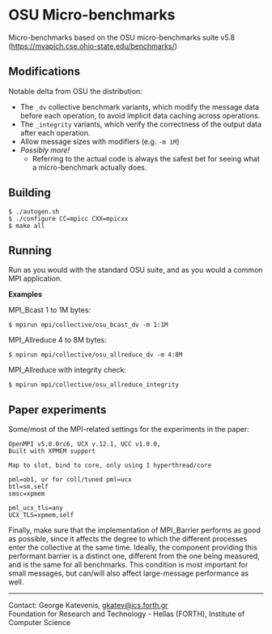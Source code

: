 # OSU Micro-benchmarks

Micro-benchmarks based on the OSU micro-benchmarks suite v5.8
(https://mvapich.cse.ohio-state.edu/benchmarks/)

## Modifications

Notable delta from OSU the distribution:

-  The `_dv` collective benchmark variants, which modify the message data before each operation, 
to avoid implicit data caching  across operations.
- The `_integrity` variants, which verify the correctness of the output data after each operation.
- Allow message sizes with modifiers (e.g. `-m 1M`)
- *Possibly more!*
	- Referring to the actual code is always the safest bet for seeing what a micro-benchmark
	actually does.

## Building

```
$ ./autogen.sh
$ ./configure CC=mpicc CXX=mpicxx
$ make all
```

## Running

Run as you would with the standard OSU suite, and as you would a common MPI application.

**Examples**

MPI_Bcast 1 to 1M bytes:

```
$ mpirun mpi/collective/osu_bcast_dv -m 1:1M
```

MPI_Allreduce 4 to 8M bytes:

```
$ mpirun mpi/collective/osu_allreduce_dv -m 4:8M
```

MPI_Allreduce with integrity check:

```
$ mpirun mpi/collective/osu_allreduce_integrity
```

## Paper experiments

Some/most of the MPI-related settings for the experiments in the paper:

```
OpenMPI v5.0.0rc6, UCX v.12.1, UCC v1.0.0, 
Built with XPMEM support

Map to slot, bind to core, only using 1 hyperthread/core

pml=ob1, or for coll/tuned pml=ucx
btl=sm,self
smsc=xpmem

pml_ucx_tls=any
UCX_TLS=xpmem,self
```

Finally, make sure that the implementation of MPI_Barrier performs as good as possible, since it
affects the degree to which the different processes enter the collective at the same time. Ideally,
the component providing this performant barrier is a distinct one, different from the one being
measured, and is the same for all benchmarks. This condition is most important for small messages,
but can/will also affect large-message performance as well.

---
Contact: George Katevenis, gkatev@ics.forth.gr  
Foundation for Research and Technology - Hellas (FORTH), Institute of Computer Science
